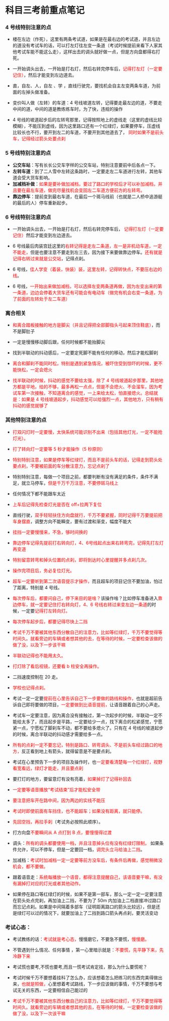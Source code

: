 # 科目三考前重点笔记

### 4 号线特别注意的点

- 楼在左边（作死），这里有两条考试道，如果是在最右边的考试道，并且左边的道没有考试车的话，可以打左灯往左变一条道（考试时候提前来看下人家其他考试车能不能这么走），这样出去的调头就好做一点，但是方向盘都得右打死。

- 一开始调头出去，一开始是打右灯，然后右转完停车后，<font color="red">记得打左灯（<font color="red">一定要记住</font>）</font>，然后才能变到左边道去。

- 直，自左、人，自左 、学 ，直线行驶完，要找机会自主左变两条车道，为前面的左掉头做准备。

- 变价叫人做（左转）的车道：4 号线坡道左转，记得要走最左边的道，不要走中间的道，中间的道是教练练车时，为了快，违规的操作

- 4 号线的坡道起步后的左转弯那里，记得按照地上的虚线走（这里的虚线比较模糊），不能压到虚线，因为这里路口还有一个红绿灯，如果要停车，压虚线比较长也不行，要开到左二的车道，不要开到其他道去了， <font color="red">同时如果不是前头车，记得经过箭头处要点刹 </font>

### 5 号线特别注意的点

- **公交车站**：写有长长公交车字样的公交车站，特别注意要前中后各点一下。
- **左转车道**：到了二人雪中左转这条路时，一定要走左二车道进行左转，其他车道会受大货车影响。
- **加减档补做**：<font color="red">如果是要补做加减档，要过了路口的学校后才可以补加减档，并且要在最左车道，做完尽量找机会变回左二车道方便前方的左转弯。</font>
- **靠边停车**：提前变到最右车道，在最后一个斑马线前（也就是二人桥中追游艇的最后的人）停车重新起步。

### 6 号线特别注意的点

- 一开始调头出去，一开始是打右灯，然后右转完停车后， <font color="red">记得打左灯（一定要记住）</font>然后才能变到左边道去。

- 6 号线最后肉装宫廷这里的<font color="red">右转记得是走左二条道，左一是非机动车道，一定不能走，</font>但是也要注意不要走到左三去，因为接下来要做靠边停车。<font color="red">还有就是记得右转过来就是公交站</font>，记得点刹。

- 6 号线，<font color="red">佳人学变（着装，快装）装，这里左转，记得转快点，不要压右边的线</font>。

- 6 号线，<font color="red">一开始出来做加减档，可以选择左变两条道再做，因为左变出来的第一条道，边边会停着大货车还有可能会有电动车（做完有机会右变一条道，为了前面的左转处于左二车道）</font>

### 离合相关

- <font color="red">和离合踏板接触的地方是脚尖（并且记得把全部脚指头弓起来顶住鞋底）</font>，而不是脚肚子
- 一定是慢慢移动脚后跟，任何时候都不能抬脚尖
- 找到半联动的抖动感后，一定要定死脚不能有任何的移动，然后才能松脚刹
- <font color="red">离合和脚刹不能同时松，特别是遇到紧急情况，被吓住受到惊吓的时候，更不能快松，一定会熄火</font>

- <font color="red">找半联动的时候，抖动的感觉不要给太强，除了 4 号线坡道起步那里，其他地方都是平地，给的不够，最多再松一点点，但是不会熄火、不会溜车，因为考试车第一次接触，不知道离合的感觉，一上来给太松，怕直接熄火。总结就是：如果是 4 号线坡道起步，抖动感觉可以给强烈一点，其他地方，只有稍有抖动的感觉就够了</font>

### 其他特别注意的点

- <font color="red">打双闪灯时一定要慢，太快系统可能识别不出来（包括其他灯光，一定不能抢灯光）。</font>

- <font color="red">打了转向灯一定要等 5 秒才能操作（5 秒原则）</font>

- <font color="red">特别特别注意，如果是停车等红绿灯，而且不是前头车的话，记得走到箭头处要点刹，不要被前面的车分散注意力，忘记点刹了</font>

- 特别特别注意，每做一个项目之前，都要判断有没有满足的条件，条件不满足，就立马停车，<font color="red">但是千万千万注意，不要停斑马线上</font>
- 任何情况下都不能跟车太近

- <font color="red">上车后记得先检查灯光是否在 off+拉两下复位</font>

- 直线行驶，<font color="red">双手轻轻扶住方向盘就行，千万不要紧握，同时记得千万要提前把车身摆直</font>，调整方向不能瞬变，要有过渡和渐变，幅度不能大

- <font color="red">挂挡一定要慢慢来，不急，够时间换的</font>

- <font color="red">靠边停车记得先提前打右转向灯，4、6号线起点出来右转弯完，记得先打左灯再变道</font>

- <font color="red">特别留意转弯和掉头位置的点刹，即将到达时心里提醒并多点刹几次。</font>

- <font color="red">操作完项目后，务必复位灯光。</font>

- <font color="red">超车一定要听到第二次语音提示才操作，</font>而且超车的项目记住不要加油，怕过了距离，特别是 4 号线。

- <font color="red">每次停车后，都要问自己，停下来目的是啥？</font>该操作啥？比如停车准备进入<font color="red">靠边停车，就一定要记住打右转向灯，</font><font color="red">4、6 号线右转过来变左边一条道</font>的时候，一定要<font color="red">记得打左转向灯。</font>

- <font color="red">每次停车起步后，都要记得尽快上二挡</font>

- <font color="red">考试千万不要被其他东西分散自己的注意力，比如等红绿灯，千万不要觉得等时间久。就看旁边的车辆或者想其他的去，在等待的时候，一定要检查该做的做了没，以及下一步该干嘛</font>

- <font color="red">半联动记得也不能用太久。</font>

- <font color="red">打灯除了看后视镜，还要看 b 柱安全再操作。</font>

- 二挡速度控制在 20 走。

- <font color="red">学校也记得点刹。</font>

- 考试一定一定要<font color="red">提前在心里告诉自己下一步要做的路线和操作，</font>也就是超前告诉自己即将要做的项目，<font color="red">一定要做到比语音提前，</font>让语音跟着自己的心声走。

- 考试车一定要注意，因为离合没有接触过，第一次起步的时候，半联动一定不能给太多了，而且起步是平路，一定要给少一点，找下离合的松紧感觉，宁愿紧一点，宁愿松了脚刹车不动，都不要给多熄火了。只有在 4 号线的坡道起步的时候，离合半联动的抖动感才需要给多一点。

- <font color="red">所有的点刹一定不要忘记，特别是路口、转弯调头、不是前头车经过路口的地方，</font>反正看到地上有箭头，就得留意是不是要点刹。

- 考试在心里预告下一步的项目及操作时，也<font color="red">一定要看清楚每一个红绿灯，视野看宽看远，绿灯才能走，并且要点刹</font>



- 要打灯的地方，要留意灯有没有亮着，<font color="red">如果掉灯了记得补回去</font>

- <font color="red">一定要等语音播放“考试结束”后才能松安全带</font>

- <font color="red">要注意把车开在路中间，因为两边的实线不能压</font>

- <font color="red">考试时即使前面有车挡住，也不能超车；如果没有距离，就只能停。</font>

- <font color="red">先回空挡，再拉手刹</font>（考试务必按照此顺序）。



- 打方向盘<font color="red">不要瞬间从 A 点打到 B 点，要慢慢得过渡</font>

- 调头：<font color="red">所有的调头都要使用一档，并且注意掉头位有没有红绿灯限制，</font> 如果条件允许，可以不停车，但是一定要回一档，<font color="red">调完头立马给油上二挡</font>。
- 加减档：<font color="red">考试时加减档一定一定要等前方没车后，有条件后再做，感觉稍微没机会，都不要做。</font>
- 跟着语音走：<font color="red">系统每播放一个语音，都得注意提醒自己，该语音要干嘛，有没有漏掉打对应的灯光或者其他动作。</font>
- 如果停在路口等红绿灯的时候，如果不是第一部车，那么一定一定一定要注意在箭头处点完刹，再加油上二挡，不要为了 50m 内加油上二档直接冲过路口而忘记点刹。如果是中间隔着多部车（证明距离路口的箭头比较远），但是还是绿灯可以过的情况下，就要加油上了二挡到路口箭头再点刹，要灵活变动

### 考试心态：

- 考试教练的话：<font color="red">考试就是考心态，</font>慢慢磨它，不要急不要慌，<font color="red">慢慢磨。</font>

- 不管遇到什么情况、任何事情 ，第一心里暗示就是：<font color="red">不要慌，先平静下来，先冷静下来</font>

- 考试慌也要考,不慌也要考,而且一慌考试肯定挂，那么为什么要慌呢？

- 考试时候千万不要想着挂科了怎么办，应该想着怎么把练习的东西完美得做出来，<font color="red">也就是照做，</font>心里想着考试路线，下一步应该做的事情，千万不要想与考试无关的东西，一定要相信自己能过的

- <font color="red">考试千万不要被其他东西分散自己的注意力，比如等红绿灯，千万不要觉得等时间久。就看旁边的车辆或者想其他的去，在等待的时候，一定要检查该做的做了没，以及下一次该干嘛</font>
